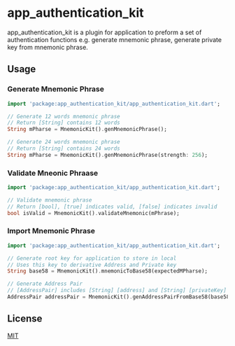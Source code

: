 # app_authentication_kit

app_authentication_kit is a plugin for application to preform a set of authentication functions e.g. generate mnemonic phrase, generate private key from mnemonic phrase.

## Usage
### Generate Mnemonic Phrase
```dart
import 'package:app_authentication_kit/app_authentication_kit.dart';

// Generate 12 words mnemonic phrase
// Return [String] contains 12 words
String mPharse = MnemonicKit().genMnemonicPhrase();

// Generate 24 words mnemonic phrase
// Return [String] contains 24 words
String mPharse = MnemonicKit().genMnemonicPhrase(strength: 256);
```
### Validate Mneonic Phraase
```dart
import 'package:app_authentication_kit/app_authentication_kit.dart';

// Validate mnemonic phrase
// Return [bool], [true] indicates valid, [false] indicates invalid
bool isValid = MnemonicKit().validateMnemonic(mPhrase);
```

### Import Mnemonic Phrase
```dart
import 'package:app_authentication_kit/app_authentication_kit.dart';

// Generate root key for application to store in local
// Uses this key to derivative Address and Private key
String base58 = MnemonicKit().mnemonicToBase58(expectedMPharse);

// Generate Address Pair
// [AddressPair] includes [String] [address] and [String] [privateKey]
AddressPair addressPair = MnemonicKit().genAddressPairFromBase58(base58);
```
## License
[MIT](https://choosealicense.com/licenses/mit/)
